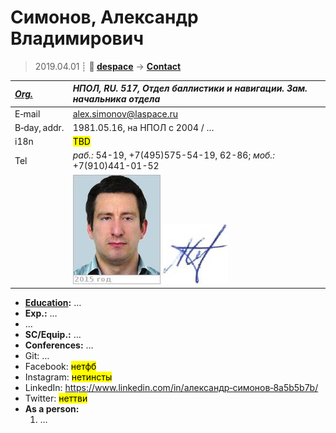 # Симонов, Александр Владимирович
> 2019.04.01 ┊ **🚀 [despace](index.md)** → **[Contact](contact.md)**

|*[Org.](contact.md)*|*НПОЛ, RU. 517, Отдел баллистики и навигации. Зам. начальника отдела*|
|:--|:--|
|E‑mail| <alex.simonov@laspace.ru> |
|B‑day, addr.| 1981.05.16, на НПОЛ с 2004 / … |
|i18n| <mark>TBD</mark> |
|Tel| *раб.:* 54-19, +7(495)575-54-19, 62-86; *моб.:* +7(910)441-01-52 |
|| [![](f/contact/s/simonov_001_photo_thumb.jpg)](f/contact/s/simonov_001_photo.jpg) [![](f/contact/s/simonov_001_sign_thumb.jpg)](f/contact/s/simonov_001_sign.png) |

   - **[Education](edu.md):** …
   - **Exp.:** …
   - …
   - **SC/Equip.:** …
   - **Conferences:** …
   - Git: …
   - Facebook: <mark>нетфб</mark>
   - Instagram: <mark>нетинсты</mark>
   - LinkedIn: <https://www.linkedin.com/in/александр‑симонов‑8a5b5b7b/>
   - Twitter: <mark>неттви</mark>
   - **As a person:**
      1. …
